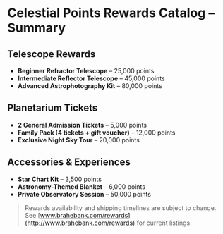 # Celestial Points Rewards Catalog – Summary

## Telescope Rewards

- **Beginner Refractor Telescope** – 25,000 points  
- **Intermediate Reflector Telescope** – 45,000 points  
- **Advanced Astrophotography Kit** – 80,000 points

## Planetarium Tickets

- **2 General Admission Tickets** – 5,000 points  
- **Family Pack (4 tickets + gift voucher)** – 12,000 points  
- **Exclusive Night Sky Tour** – 20,000 points

## Accessories & Experiences

- **Star Chart Kit** – 3,500 points  
- **Astronomy-Themed Blanket** – 6,000 points  
- **Private Observatory Session** – 50,000 points

> Rewards availability and shipping timelines are subject to change.  
> See [www.brahebank.com/rewards](http://www.brahebank.com/rewards) for current listings.

